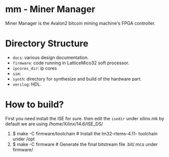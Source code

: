 mm - Miner Manager
===

Miner Manager is the Avalon2 bitcoin mining machine's FPGA controller.

Directory Structure
===

* `docs`: various design documentation.
* `firmware`: code running in LatticeMico32 soft processor.
* `ipcores_dir`: ip cores
* `sim`:
* `synth`: directory for synthesize and build of the hardware part.
* `verilog`: HDL.

How to build?
===

First you need install the ISE for sure. then edit the `isedir` under xilinx.mk
by default we are using /home/Xilinx/14.6/ISE_DS/

1. $ make -C firmware/toolchain # Install the lm32-rtems-4.11- toolchain under /opt
2. $ make -C firmware           # Generate the final bitstream file .bit/.mcs under firmware/
